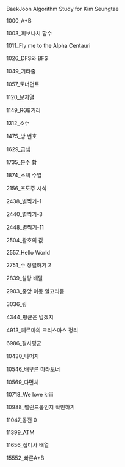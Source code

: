 BaekJoon Algorithm Study for Kim Seungtae

1000_A+B

1003_피보나치 함수

1011_Fly me to the Alpha Centauri

1026_DFS와 BFS

1049_기타줄

1057_토너먼트

1120_문자열

1149_RGB거리

1312_소수

1475_방 번호

1629_곱셈

1735_분수 합

1874_스택 수열

2156_포도주 시식

2438_별찍기-1

2440_별찍기-3

2448_별찍기-11

2504_괄호의 값

2557_Hello World

2751_수 정렬하기 2

2839_설탕 배달

2903_중앙 이동 알고리즘

3036_링

4344_평균은 넘겠지

4913_페르마의 크리스마스 정리

6986_절사평균

10430_나머지

10546_배부른 마라토너

10569_다면체

10718_We love kriii

10988_팰린드롬인지 확인하기

11047_동전 0

11399_ATM

11656_접미사 배열

15552_빠른A+B
